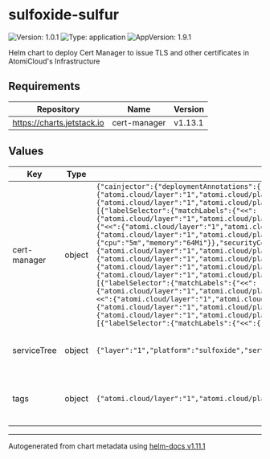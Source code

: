 # sulfoxide-sulfur

![Version: 1.0.1](https://img.shields.io/badge/Version-1.0.1-informational?style=flat-square) ![Type: application](https://img.shields.io/badge/Type-application-informational?style=flat-square) ![AppVersion: 1.9.1](https://img.shields.io/badge/AppVersion-1.9.1-informational?style=flat-square)

Helm chart to deploy Cert Manager to issue TLS and other certificates in AtomiCloud's Infrastructure

## Requirements

| Repository                 | Name         | Version |
| -------------------------- | ------------ | ------- |
| https://charts.jetstack.io | cert-manager | v1.13.1 |

## Values

| Key          | Type   | Default                                                                                                                                                                                                                                                                                                                                                                                                                                                                                                                                                                                                                                                                                                                                                                                                                                                                                                                                                                                                                                                                                                                                                                                                                                                                                                                                                                                                                                                                                                                                                                                                                                                                                                                                                                                                                                                                                                                                                                                                                                                                                                                                                                                                                                                                                                                                                                                                                                                                                                                                                                                                                                                                                                                                                                                                                                                                                                                                                                                                                                                                                                                                                                                                                                                                                                                                                                                                                                                  | Description                                                                                                                                                            |
| ------------ | ------ | -------------------------------------------------------------------------------------------------------------------------------------------------------------------------------------------------------------------------------------------------------------------------------------------------------------------------------------------------------------------------------------------------------------------------------------------------------------------------------------------------------------------------------------------------------------------------------------------------------------------------------------------------------------------------------------------------------------------------------------------------------------------------------------------------------------------------------------------------------------------------------------------------------------------------------------------------------------------------------------------------------------------------------------------------------------------------------------------------------------------------------------------------------------------------------------------------------------------------------------------------------------------------------------------------------------------------------------------------------------------------------------------------------------------------------------------------------------------------------------------------------------------------------------------------------------------------------------------------------------------------------------------------------------------------------------------------------------------------------------------------------------------------------------------------------------------------------------------------------------------------------------------------------------------------------------------------------------------------------------------------------------------------------------------------------------------------------------------------------------------------------------------------------------------------------------------------------------------------------------------------------------------------------------------------------------------------------------------------------------------------------------------------------------------------------------------------------------------------------------------------------------------------------------------------------------------------------------------------------------------------------------------------------------------------------------------------------------------------------------------------------------------------------------------------------------------------------------------------------------------------------------------------------------------------------------------------------------------------------------------------------------------------------------------------------------------------------------------------------------------------------------------------------------------------------------------------------------------------------------------------------------------------------------------------------------------------------------------------------------------------------------------------------------------------------------------------------- | ---------------------------------------------------------------------------------------------------------------------------------------------------------------------- |
| cert-manager | object | `{"cainjector":{"deploymentAnnotations":{"<<":{"atomi.cloud/layer":"1","atomi.cloud/platform":"sulfoxide","atomi.cloud/service":"sulfur"},"atomi.cloud/module":"cainjector"},"podAnnotations":{"<<":{"atomi.cloud/layer":"1","atomi.cloud/platform":"sulfoxide","atomi.cloud/service":"sulfur"},"atomi.cloud/module":"cainjector"},"podLabels":{"<<":{"atomi.cloud/layer":"1","atomi.cloud/platform":"sulfoxide","atomi.cloud/service":"sulfur"},"atomi.cloud/module":"cainjector"},"resources":{"limits":{"cpu":"10m","memory":"256Mi"},"requests":{"cpu":"5m","memory":"64Mi"}},"topologySpreadConstraints":[{"labelSelector":{"matchLabels":{"<<":{"atomi.cloud/layer":"1","atomi.cloud/platform":"sulfoxide","atomi.cloud/service":"sulfur"},"atomi.cloud/module":"cainjector"}},"maxSkew":1,"topologyKey":"topology.kubernetes.io/zone","whenUnsatisfiable":"ScheduleAnyway"}]},"installCRDs":true,"podAnnotations":{"<<":{"atomi.cloud/layer":"1","atomi.cloud/platform":"sulfoxide","atomi.cloud/service":"sulfur"},"atomi.cloud/module":"operator"},"podLabels":{"<<":{"atomi.cloud/layer":"1","atomi.cloud/platform":"sulfoxide","atomi.cloud/service":"sulfur"},"atomi.cloud/module":"operator"},"prometheus":{"enabled":false},"resources":{"limits":{"cpu":"10m","memory":"256Mi"},"requests":{"cpu":"5m","memory":"64Mi"}},"securityContext":{"fsGroup":1001},"serviceAccount":{"annotations":{"<<":{"atomi.cloud/layer":"1","atomi.cloud/platform":"sulfoxide","atomi.cloud/service":"sulfur"},"atomi.cloud/module":"operator"},"labels":{"<<":{"atomi.cloud/layer":"1","atomi.cloud/platform":"sulfoxide","atomi.cloud/service":"sulfur"},"atomi.cloud/module":"operator"}},"startupapicheck":{"jobAnnotations":{"<<":{"atomi.cloud/layer":"1","atomi.cloud/platform":"sulfoxide","atomi.cloud/service":"sulfur"},"atomi.cloud/module":"satupapicheck"},"podAnnotations":{"<<":{"atomi.cloud/layer":"1","atomi.cloud/platform":"sulfoxide","atomi.cloud/service":"sulfur"},"atomi.cloud/module":"satupapicheck"},"podLabels":{"<<":{"atomi.cloud/layer":"1","atomi.cloud/platform":"sulfoxide","atomi.cloud/service":"sulfur"},"atomi.cloud/module":"satupapicheck"},"resources":{"limits":{"cpu":"10m","memory":"256Mi"},"requests":{"cpu":"5m","memory":"64Mi"}}},"topologySpreadConstraints":[{"labelSelector":{"matchLabels":{"<<":{"atomi.cloud/layer":"1","atomi.cloud/platform":"sulfoxide","atomi.cloud/service":"sulfur"},"atomi.cloud/module":"operator"}},"maxSkew":1,"topologyKey":"topology.kubernetes.io/zone","whenUnsatisfiable":"ScheduleAnyway"}],"webhook":{"deploymentAnnotations":{"<<":{"atomi.cloud/layer":"1","atomi.cloud/platform":"sulfoxide","atomi.cloud/service":"sulfur"},"atomi.cloud/module":"webhook"},"podAnnotations":{"<<":{"atomi.cloud/layer":"1","atomi.cloud/platform":"sulfoxide","atomi.cloud/service":"sulfur"},"atomi.cloud/module":"webhook"},"podLabels":{"<<":{"atomi.cloud/layer":"1","atomi.cloud/platform":"sulfoxide","atomi.cloud/service":"sulfur"},"atomi.cloud/module":"webhook"},"resources":{"limits":{"cpu":"10m","memory":"256Mi"},"requests":{"cpu":"5m","memory":"64Mi"}},"topologySpreadConstraints":[{"labelSelector":{"matchLabels":{"<<":{"atomi.cloud/layer":"1","atomi.cloud/platform":"sulfoxide","atomi.cloud/service":"sulfur"},"atomi.cloud/module":"webhook"}},"maxSkew":1,"topologyKey":"topology.kubernetes.io/zone","whenUnsatisfiable":"ScheduleAnyway"}]}}` | Cert Manager configuration. See [Cert Manager Helm Chart](https://artifacthub.io/packages/helm/cert-manager/cert-manager)                                              |
| serviceTree  | object | `{"layer":"1","platform":"sulfoxide","service":"sulfur"}`                                                                                                                                                                                                                                                                                                                                                                                                                                                                                                                                                                                                                                                                                                                                                                                                                                                                                                                                                                                                                                                                                                                                                                                                                                                                                                                                                                                                                                                                                                                                                                                                                                                                                                                                                                                                                                                                                                                                                                                                                                                                                                                                                                                                                                                                                                                                                                                                                                                                                                                                                                                                                                                                                                                                                                                                                                                                                                                                                                                                                                                                                                                                                                                                                                                                                                                                                                                                | AtomiCloud Service Tree. See [ServiceTree](https://atomicloud.larksuite.com/wiki/OkfJwTXGFiMJkrk6W3RuwRrZs64?theme=DARK&contentTheme=DARK#MHw5d76uDo2tBLx86cduFQMRsBb) |
| tags         | object | `{"atomi.cloud/layer":"1","atomi.cloud/platform":"sulfoxide","atomi.cloud/service":"sulfur"}`                                                                                                                                                                                                                                                                                                                                                                                                                                                                                                                                                                                                                                                                                                                                                                                                                                                                                                                                                                                                                                                                                                                                                                                                                                                                                                                                                                                                                                                                                                                                                                                                                                                                                                                                                                                                                                                                                                                                                                                                                                                                                                                                                                                                                                                                                                                                                                                                                                                                                                                                                                                                                                                                                                                                                                                                                                                                                                                                                                                                                                                                                                                                                                                                                                                                                                                                                            | Kubernetes labels and annotations, following Service Tree                                                                                                              |

---

Autogenerated from chart metadata using [helm-docs v1.11.1](https://github.com/norwoodj/helm-docs/releases/v1.11.1)
